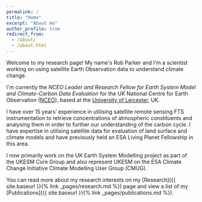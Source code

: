 ```yaml
---
permalink: /
title: "Home"
excerpt: "About me"
author_profile: true
redirect_from: 
  - /about/
  - /about.html
---
```


Welcome to my research page! My name's Rob Parker and I'm a scientist working on using satellite Earth Observation data to understand climate change.

I'm currently the *NCEO Leader and Research Fellow for Earth System Model and Climate-Carbon Data Evaluation* for the UK National Centre for Earth Observation ([NCEO](https://www.nceo.ac.uk/)), based at the [University of Leicester](https://www2.le.ac.uk/departments/physics/people/robparkers), UK.

I have over 15 years’ experience in utilising satellite remote sensing FTS instrumentation to retrieve concentrations of atmospheric constituents and analysing them in order to further our understanding of the carbon cycle. I have expertise in utilising satellite data for evaluation of land surface and climate models and have previously held an ESA Living Planet Fellowship in this area. 

I now primarily work on the UK Earth System Modelling project as part of the UKESM Core Group and also represent UKESM on the ESA Climate Change Initiative Climate Modelling User Group (CMUG).

You can read more about my research interests on my [Research]({{ site.baseurl }}{% link _pages/research.md %}) page and view a list of my [Publications]({{ site.baseurl }}{% link _pages/publications.md %}).




